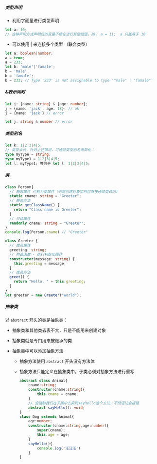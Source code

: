 ##### 类型声明

- 利用字面量进行类型声明

```ts
let a: 10;
// 这种声明方式声明后的变量不能在进行其他赋值，如： a = 11;  a 只能等于 10
```

- 可以使用 | 来连接多个类型 （联合类型）

```ts
let a: boolean|number;
a = true;
a = 233;
let b: 'male'|'famale';
b = 'male';
b = 'famale';
b = 233; // Type '233' is not assignable to type '"male" | "famale"'
```

##### &表示同时

```ts
let j: {name: string} & {age: number};
j = {name: 'jack', age: 18}; // ok
j = {name: 'jack'} // error

let j: string & number // error 
```

##### 类型别名

```ts
let k: 1|2|3|4|5;
// 类型太长，针对上述情况，可通过类型别名来简化：
type myType = string;
type myType1 = 1|2|3|4|5;
let l: myType1; 等价于 let l: 1|2|3|4|5;
```

##### 类

```ts
class Person{
  // 静态属性 也称为类属性（无需创建对象实例可直接通过类访问）
  static cname: string = "Greeter";
  // 静态方法
  static getClassName() {
    return "Class name is Greeter";
  }
  // 只读属性  
  readonly cname: string = "Greeter";
}
console.log(Person.cname) // "Greeter"

class Greeter {
  // 成员属性
  greeting: string;
  // 构造函数 - 执行初始化操作
  constructor(message: string) {
    this.greeting = message;
  }
  // 成员方法
  greet() {
    return "Hello, " + this.greeting;
  }
}
let greeter = new Greeter("world");
```

##### 抽象类

以 `abstract` 开头的类是抽象类：

+ 抽象类和其他类去表不大，只是不能用来创建对象

+ 抽象类就是专门用来被继承的类

+ 抽象类中可以添加抽象方法

  + 抽象方法使用 `abstract` 开头没有方法体

  + 抽象方法只能定义在抽象类中，子类必须对抽象方法进行重写

    ```ts
    abstract class Animal{
        cname:string;
        constructor(cname:string){
            this.cname = cname;
        }
    	// 会强制我们在子类中去实现sayHello这个方法，不然语法会报错    
        abstract sayHello(): void;
    }
    class Dog extends Animal{
        age:number;
        constructor(cname:string,age:number){
            super(cname);
            this.age = age;
        }
        sayHello(){
            console.log('汪汪汪')
        }
    }
    ```


